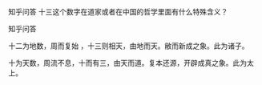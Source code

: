  
 知乎问答 十三这个数字在道家或者在中国的哲学里面有什么特殊含义？ 
 
 
 
 
 
 知乎问答 
 
 

 

 十二为地数，周而复始 ，十三则相天，由地而天。敝而新成之象。此为诸子。

 十为天数，周流不息，十而有三，由天而道。复本还源，开辟成真之象。此为太上。 
